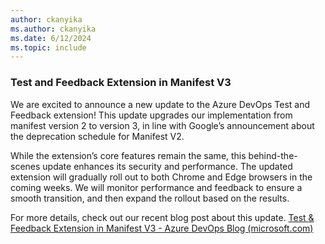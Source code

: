 ```yaml
---
author: ckanyika
ms.author: ckanyika
ms.date: 6/12/2024
ms.topic: include
---
```


### Test and Feedback Extension in Manifest V3

We are excited to announce a new update to the Azure DevOps Test and Feedback extension! This update upgrades our implementation from manifest version 2 to version 3, in line with Google’s announcement about the deprecation schedule for Manifest V2. 

While the extension’s core features remain the same, this behind-the-scenes update enhances its security and performance. The updated extension will gradually roll out to both Chrome and Edge browsers in the coming weeks. We will monitor performance and feedback to ensure a smooth transition, and then expand the rollout based on the results. 

For more details, check out our recent blog post about this update. [Test & Feedback Extension in Manifest V3 - Azure DevOps Blog (microsoft.com)](https://devblogs.microsoft.com/devops/test-feedback-extension-v3/)

